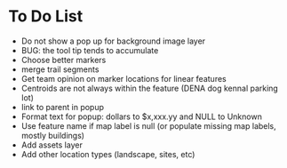 To Do List
==========

* Do not show a pop up for background image layer
* BUG: the tool tip tends to accumulate
* Choose better markers
* merge trail segments
* Get team opinion on marker locations for linear features
* Centroids are not always within the feature (DENA dog kennal parking lot)
* link to parent in popup
* Format text for popup:  dollars to $x,xxx.yy and NULL to Unknown
* Use feature name if map label is null (or populate missing map labels, mostly buildings)
* Add assets layer
* Add other location types (landscape, sites, etc)

